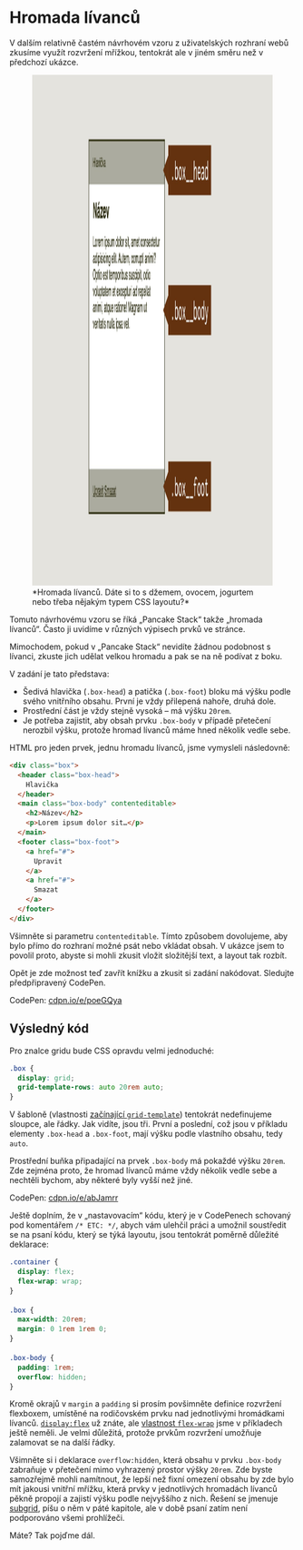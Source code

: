 # Hromada lívanců

V dalším relativně častém návrhovém vzoru z uživatelských rozhraní webů zkusíme využít rozvržení mřížkou, tentokrát ale v jiném směru než v předchozí ukázce.

<figure>
<img src="../dist/images/original/vdlayout/priklad-pancake-zadani.jpg" width="1600" height="900" alt="Příklad - hromada lívanců">
<figcaption markdown="1">
*Hromada lívanců. Dáte si to s džemem, ovocem, jogurtem nebo třeba nějakým typem CSS layoutu?*
</figcaption>
</figure>

Tomuto návrhovému vzoru se říká „Pancake Stack“ takže „hromada lívanců“. Často ji uvidíme v různých výpisech prvků ve stránce.

Mimochodem, pokud v „Pancake Stack“ nevidíte žádnou podobnost s lívanci, zkuste jich udělat velkou hromadu a pak se na ně podívat z boku.

V zadání je tato představa:

- Šedivá hlavička (`.box-head`) a patička  (`.box-foot`) bloku má výšku podle svého vnitřního obsahu. První je vždy přilepená nahoře, druhá dole.
- Prostřední část je vždy stejně vysoká – má výšku `20rem`.
- Je potřeba zajistit, aby obsah prvku `.box-body` v případě přetečení nerozbil výšku, protože hromad lívanců máme hned několik vedle sebe.

HTML pro jeden prvek, jednu hromadu lívanců, jsme vymysleli následovně:

```html
<div class="box">
  <header class="box-head">
    Hlavička
  </header>
  <main class="box-body" contenteditable>
    <h2>Název</h2>
    <p>Lorem ipsum dolor sit…</p>
  </main>
  <footer class="box-foot">
    <a href="#">
      Upravit
    </a>
    <a href="#">
      Smazat
    </a>
  </footer>
</div>
```

Všimněte si parametru `contenteditable`. Tímto způsobem dovolujeme, aby bylo přímo do rozhraní možné psát nebo vkládat obsah. V ukázce jsem to povolil proto, abyste si mohli zkusit vložit složitější text, a layout tak rozbít.

Opět je zde možnost teď zavřít knížku a zkusit si zadání nakódovat. Sledujte předpřipravený CodePen.

CodePen: [cdpn.io/e/poeGQya](https://codepen.io/machal/pen/poeGQya?editors=1100)

## Výsledný kód

Pro znalce gridu bude CSS opravdu velmi jednoduché:

```css
.box {
  display: grid;
  grid-template-rows: auto 20rem auto;
}
```

V šabloně (vlastnosti [začínající `grid-template`](grid-template-rows-columns.md)) tentokrát nedefinujeme sloupce, ale řádky. Jak vidíte, jsou tři. První a poslední, což jsou v příkladu elementy `.box-head` a `.box-foot`, mají výšku podle vlastního obsahu, tedy `auto`.

Prostřední buňka připadající na prvek `.box-body` má pokaždé výšku `20rem`. Zde zejména proto, že hromad lívanců máme vždy několik vedle sebe a nechtěli bychom, aby některé byly vyšší než jiné.

CodePen: [cdpn.io/e/abJamrr](https://codepen.io/machal/pen/abJamrr?editors=1100)

Ještě doplním, že v „nastavovacím“ kódu, který je v CodePenech schovaný pod komentářem `/* ETC: */`, abych vám ulehčil práci a umožnil soustředit se na psaní kódu, který se týká layoutu, jsou tentokrát poměrně důležité deklarace:

```css
.container {
  display: flex;
  flex-wrap: wrap;
}

.box {
  max-width: 20rem;
  margin: 0 1rem 1rem 0;
}

.box-body {
  padding: 1rem;
  overflow: hidden;
}
```

Kromě okrajů v `margin` a `padding` si prosím povšimněte definice rozvržení flexboxem, umístěné na rodičovském prvku nad jednotlivými hromádkami lívanců. [`display:flex`](css-display.md) už znáte, ale [vlastnost `flex-wrap`](css-flex-wrap.md) jsme v příkladech ještě neměli. Je velmi důležitá, protože prvkům rozvržení umožňuje zalamovat se na další řádky.

Všimněte si i deklarace `overflow:hidden`, která obsahu v prvku `.box-body` zabraňuje v přetečení mimo vyhrazený prostor výšky `20rem`. Zde byste samozřejmě mohli namítnout, že lepší než fixní omezení obsahu by zde bylo mít jakousi vnitřní mřížku, která prvky v jednotlivých hromadách lívanců pěkně propojí a zajistí výšku podle nejvyššího z nich. <span class="book-index" data-book-index="Subgrid">Řešení</span> se jmenuje [subgrid](css-subgrid.md), píšu o něm v páté kapitole, ale v době psaní zatím není podporováno všemi prohlížeči.

Máte? Tak pojďme dál.
